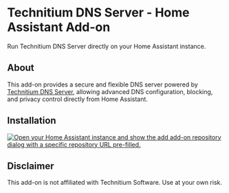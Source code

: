 # Technitium DNS Server - Home Assistant Add-on

Run Technitium DNS Server directly on your Home Assistant instance.

## About

This add-on provides a secure and flexible DNS server powered by [Technitium DNS Server](https://technitium.com/dns/), allowing advanced DNS configuration, blocking, and privacy control directly from Home Assistant.

## Installation

[![Open your Home Assistant instance and show the add add-on repository dialog with a specific repository URL pre-filled.](https://my.home-assistant.io/badges/supervisor_add_addon_repository.svg)](https://my.home-assistant.io/redirect/supervisor_add_addon_repository/?repository_url=https%3A%2F%2Fgithub.com%2Fstaerk-ha-addons%2Frepository)

## Disclaimer

This add-on is not affiliated with Technitium Software. Use at your own risk.

